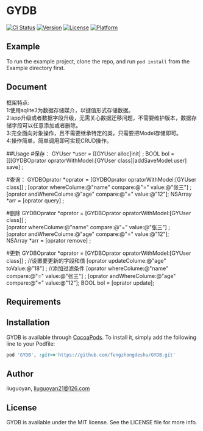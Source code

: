 # GYDB

[![CI Status](https://img.shields.io/travis/liuguoyan/GYDB.svg?style=flat)](https://travis-ci.org/liuguoyan/GYDB)
[![Version](https://img.shields.io/cocoapods/v/GYDB.svg?style=flat)](https://cocoapods.org/pods/GYDB)
[![License](https://img.shields.io/cocoapods/l/GYDB.svg?style=flat)](https://cocoapods.org/pods/GYDB)
[![Platform](https://img.shields.io/cocoapods/p/GYDB.svg?style=flat)](https://cocoapods.org/pods/GYDB)

## Example

To run the example project, clone the repo, and run `pod install` from the Example directory first.

## Document
框架特点:  
1:使用sqlite3为数据存储媒介，以键值形式存储数据。  
2:app升级或者数据字段升级，无需关心数据迁移问题，不需要维护版本，数据存储字段可以任意添加或者删除。  
3:完全面向对象操作，且不需要继承特定的类，只需要把Model存储即可。  
4:操作简单，简单调用即可实现CRUD操作。  
 

##Usage
#保存：
GYUser *user = [[GYUser alloc]init] ;
BOOL bol = [[[GYDBOprator opratorWithModel:[GYUser class]]addSaveModel:user] save] ;

#查询：
GYDBOprator *oprator = [GYDBOprator opratorWithModel:[GYUser class]] ;
[oprator whereColume:@"name" compare:@"=" value:@"张三"] ;
[oprator andWhereColume:@"age" compare:@"=" value:@"12"];
NSArray *arr =  [oprator query] ;

#删除
GYDBOprator *oprator = [GYDBOprator opratorWithModel:[GYUser class]] ;  
[oprator whereColume:@"name" compare:@"=" value:@"张三"] ;  
[oprator andWhereColume:@"age" compare:@"=" value:@"12"];  
NSArray *arr =  [oprator remove] ;  

#更新
GYDBOprator *oprator = [GYDBOprator opratorWithModel:[GYUser class]] ;
//设置要更新的字段和值
[oprator updateColume:@"age" toValue:@"18"] ;
//添加过滤条件
[oprator whereColume:@"name" compare:@"=" value:@"张三"] ;
[oprator andWhereColume:@"age" compare:@"=" value:@"12"];
BOOL bol =  [oprator update];


## Requirements

## Installation

GYDB is available through [CocoaPods](https://cocoapods.org). To install
it, simply add the following line to your Podfile:

```ruby
pod 'GYDB', :git=>'https://github.com/fengzhongdeshu/GYDB.git'
```

## Author

liuguoyan, liuguoyan21@126.com

## License

GYDB is available under the MIT license. See the LICENSE file for more info.
